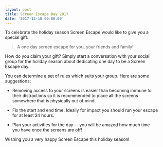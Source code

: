 ```yaml
---
layout: post
title: Screen Escape Day 2017
date: '2017-12-18 09:00:00'
---
```


To celebrate the holiday season Screen Escape would like to give you a special gift: 

> A one day screen escape for you, your friends and family!

How do you claim your gift? Simply start a conversation with your social group for the holiday season about dedicating one day to be a Screen Escape day.

You can determine a set of rules which suits your group. Here are some suggestions:

* Removing access to your screens is easier than becoming immune to their distractions so it is recommended to place all the screens somewhere that is physically out of mind.

* Fix the start and end time. Ideally for impact you should run your escape for at least 24 hours.

* Plan your activities for the day -- you will be amazed how much time you have once the screens are off!

Wishing you a very happy Screen Escape this holiday season!
